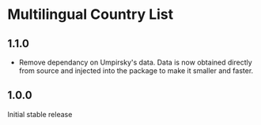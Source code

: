 Multilingual Country List
=========================

## 1.1.0

* Remove dependancy on Umpirsky's data. Data is now obtained directly from source and injected into the package to make it smaller and faster.

## 1.0.0

Initial stable release
